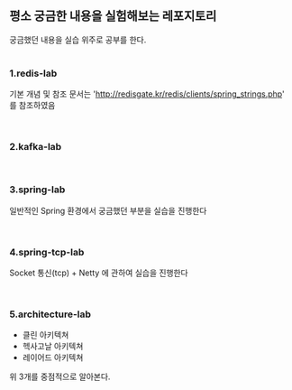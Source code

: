 ## 평소 궁금한 내용을 실험해보는 레포지토리

궁금했던 내용을 실습 위주로 공부를 한다. <br><br>

### 1.redis-lab
기본 개념 및 참조 문서는 'http://redisgate.kr/redis/clients/spring_strings.php' 를 참조하였음 <br>

<br>

### 2.kafka-lab


<br>


### 3.spring-lab
일반적인 Spring 환경에서 궁금했던 부분을 실습을 진행한다<br>

<br>


### 4.spring-tcp-lab
Socket 통신(tcp) + Netty 에 관하여 실습을 진행한다 <br>


<br>

### 5.architecture-lab
- 클린 아키텍쳐
- 헥사고날 아키텍쳐
- 레이어드 아키텍쳐

위 3개를 중점적으로 알아본다.


<br>

